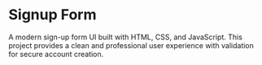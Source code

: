 # Signup Form

A modern sign-up form UI built with HTML, CSS, and JavaScript. This project provides a clean and professional user experience with validation for secure account creation.
